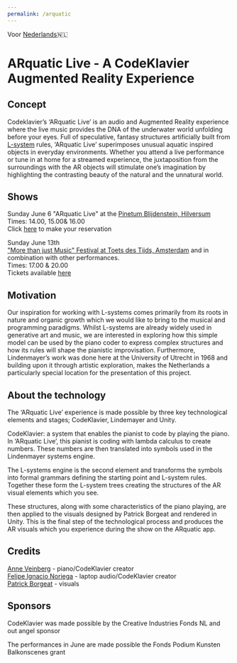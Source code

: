 ```yaml
---
permalink: /arquatic
---
```


Voor [Nederlands](https://codeklavier.space/arquaticnl)🇳🇱

# ARquatic Live - A CodeKlavier Augmented Reality Experience

## Concept

Codeklavier’s ‘ARquatic Live’ is an audio and Augmented Reality experience where the live music provides the DNA of the underwater world unfolding before your eyes. Full of speculative, fantasy structures artificially built from [L-system](https://en.wikipedia.org/wiki/L-system) rules, ‘ARquatic Live’ superimposes unusual aquatic inspired objects in everyday environments. Whether you attend a live performance or tune in at home for a streamed experience, the juxtaposition from the surroundings with the AR objects will stimulate one’s imagination by highlighting the contrasting beauty of the natural and the unnatural world.

## Shows
Sunday June 6
"ARquatic Live" at the [Pinetum Blijdenstein, Hilversum](https://pinetum.nl/) \
Times: 14.00, 15.00& 16.00 \
Click [here](https://docs.google.com/forms/d/e/1FAIpQLSeAYk1hxl8dgQnCNXU6J_PYcoqnBeAUuDKNK2jzGA3xLDZ22w/viewform) to make your reservation

Sunday June 13th \
["More than just Music" Festival at Toets des Tijds, Amsterdam](toetsdestijds.com) and in combination with other performances. \
Times: 17.00 & 20.00 \
Tickets available [here](https://toetsdestijds.com/2021/04/22/whats-on-my-desk/)

## Motivation
Our inspiration for working with L-systems comes primarily from its roots in nature and organic growth which we would like to bring to the musical and programming paradigms. Whilst L-systems are already widely used in generative art and music, we are interested in exploring how this simple model can be used by the piano coder to express complex structures and how its rules will shape the pianistic improvisation. Furthermore, Lindenmayer’s work was done here at the University of Utrecht in 1968 and building upon it through artistic exploration, makes the Netherlands a particularly special location for the presentation of this project.


## About the technology
The ‘ARquatic Live’ experience is made possible by three key technological elements and stages; CodeKlavier, Lindemayer and Unity.

CodeKlavier: a system that enables the pianist to code by playing the piano. In ‘ARquatic Live’, this pianist is coding with lambda calculus to create numbers. These numbers are then translated into symbols used in the Lindenmayer systems engine. 

The L-systems engine is the second element and transforms the symbols into formal grammars defining the starting point and L-system rules. Together these form the L-system trees creating the structures of the AR visual elements which you see.

These structures, along with some characteristics of the piano playing, are then applied to the visuals designed by Patrick Borgeat and rendered in Unity. This is the final step of the technological process and produces the AR visuals which you experience during the show on the ARquatic app.

## Credits
[Anne Veinberg](https://anneveinberg.com/) - piano/CodeKlavier creator \
[Felipe Ignacio Noriega](https://felipeignacio.info/) - laptop audio/CodeKlavier creator \
[Patrick Borgeat](http://www.cappel-nord.de/b/) - visuals

## Sponsors
CodeKlavier was made possible by the Creative Industries Fonds NL and out angel sponsor

The performances in June are made possible the Fonds Podium Kunsten Balkonscenes grant


